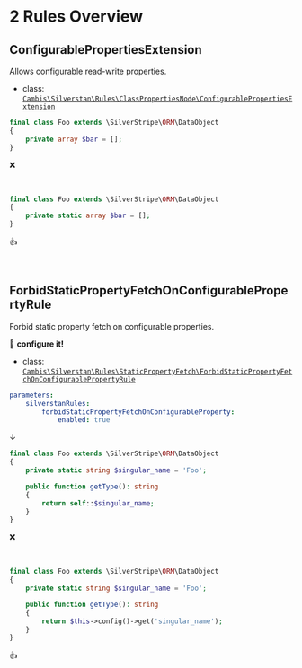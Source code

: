 # 2 Rules Overview

## ConfigurablePropertiesExtension

Allows configurable read-write properties.

- class: [`Cambis\Silverstan\Rules\ClassPropertiesNode\ConfigurablePropertiesExtension`](../src/Rules/ClassPropertiesNode/ConfigurablePropertiesExtension.php)

```php
final class Foo extends \SilverStripe\ORM\DataObject
{
    private array $bar = [];
}
```

:x:

<br>

```php
final class Foo extends \SilverStripe\ORM\DataObject
{
    private static array $bar = [];
}
```

:+1:

<br>

## ForbidStaticPropertyFetchOnConfigurablePropertyRule

Forbid static property fetch on configurable properties.

:wrench: **configure it!**

- class: [`Cambis\Silverstan\Rules\StaticPropertyFetch\ForbidStaticPropertyFetchOnConfigurablePropertyRule`](../src/Rules/StaticPropertyFetch/ForbidStaticPropertyFetchOnConfigurablePropertyRule.php)

```yaml
parameters:
    silverstanRules:
        forbidStaticPropertyFetchOnConfigurableProperty:
            enabled: true
```

↓

```php
final class Foo extends \SilverStripe\ORM\DataObject
{
    private static string $singular_name = 'Foo';

    public function getType(): string
    {
        return self::$singular_name;
    }
}
```

:x:

<br>

```php
final class Foo extends \SilverStripe\ORM\DataObject
{
    private static string $singular_name = 'Foo';

    public function getType(): string
    {
        return $this->config()->get('singular_name');
    }
}
```

:+1:

<br>
